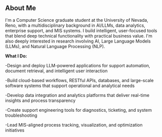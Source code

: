 ## About Me
I'm a Computer Science graduate student at the University of Nevada, Reno, with a multidisciplinary background in AI/LLMs, data analytics, enterprise support, and MIS systems. I build intelligent, user-focused tools that blend deep technical functionality with practical business value. I'm also deeply interested in research involving AI, Large Language Models (LLMs), and Natural Language Processing (NLP).

**What I Do:**

-Design and deploy LLM-powered applications for support automation, document retrieval, and intelligent user interaction

-Build cloud-based workflows, RESTful APIs, databases, and large-scale software systems that support operational and analytical needs

-Develop data integration and analytics platforms that deliver real-time insights and process transparency

-Create support engineering tools for diagnostics, ticketing, and system troubleshooting

-Lead MIS-aligned process tracking, visualization, and optimization initiatives
